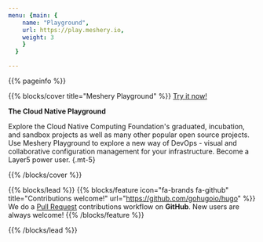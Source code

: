 ```yaml
---
menu: {main: {
    name: "Playground",
    url: https://play.meshery.io, 
    weight: 3
    }
  }

--- 
```


{{% pageinfo %}}

{{% blocks/cover title="Meshery Playground" %}}
[Try it now!](https://play.meshery.io)

**The Cloud Native Playground**

Explore the Cloud Native Computing Foundation's graduated, incubation, and sandbox projects as well as many other popular open source projects. Use Meshery Playground to explore a new way of DevOps - visual and collaborative configuration management for your infrastructure.
Become a Layer5 power user.
{.mt-5}


{{% /blocks/cover %}}


{{% blocks/lead %}}
{{% blocks/feature icon="fa-brands fa-github" title="Contributions welcome!" url="https://github.com/gohugoio/hugo" %}}
We do a [Pull Request](https://github.com/gohugoio/hugo/pulls) contributions workflow on **GitHub**. New users are always welcome!
{{% /blocks/feature %}}


{{% /blocks/lead %}} 